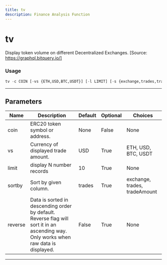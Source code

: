 ```yaml
---
title: tv
description: Finance Analysis Function
---
```


# tv

Display token volume on different Decentralized Exchanges. [Source: https://graphql.bitquery.io/]

### Usage

```python
tv -c COIN [-vs {ETH,USD,BTC,USDT}] [-l LIMIT] [-s {exchange,trades,tradeAmount}] [-r]
```

---

## Parameters

| Name | Description | Default | Optional | Choices |
| ---- | ----------- | ------- | -------- | ------- |
| coin | ERC20 token symbol or address. | None | False | None |
| vs | Currency of displayed trade amount. | USD | True | ETH, USD, BTC, USDT |
| limit | display N number records | 10 | True | None |
| sortby | Sort by given column. | trades | True | exchange, trades, tradeAmount |
| reverse | Data is sorted in descending order by default. Reverse flag will sort it in an ascending way. Only works when raw data is displayed. | False | True | None |

---
